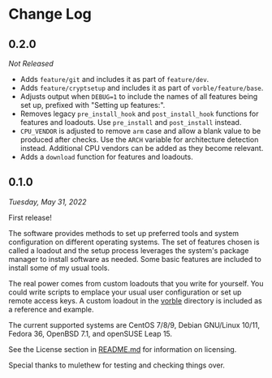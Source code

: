 # Change Log

## 0.2.0

*Not Released*

* Adds `feature/git` and includes it as part of `feature/dev`.
* Adds `feature/cryptsetup` and includes it as part of `vorble/feature/base`.
* Adjusts output when `DEBUG=1` to include the names of all features being set up, prefixed with "Setting up features:".
* Removes legacy `pre_install_hook` and `post_install_hook` functions for features and loadouts. Use `pre_install` and `post_install` instead.
* `CPU_VENDOR` is adjusted to remove `arm` case and allow a blank value to be produced after checks. Use the `ARCH` variable for architecture detection instead. Additional CPU vendors can be added as they become relevant.
* Adds a `download` function for features and loadouts.

## 0.1.0

*Tuesday, May 31, 2022*

First release!

The software provides methods to set up preferred tools and system configuration on different operating systems. The set of features chosen is called a loadout and the setup process leverages the system's package manager to install software as needed. Some basic features are included to install some of my usual tools.

The real power comes from custom loadouts that you write for yourself. You could write scripts to emplace your usual user configuration or set up remote access keys. A custom loadout in the [vorble](vorble) directory is included as a reference and example.

The current supported systems are CentOS 7/8/9, Debian GNU/Linux 10/11, Fedora 36, OpenBSD 7.1, and openSUSE Leap 15.

See the License section in [README.md](README.md) for information on licensing.

Special thanks to mulethew for testing and checking things over.
